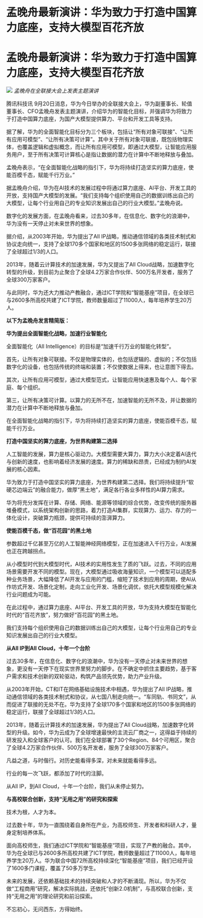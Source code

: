 # 孟晚舟最新演讲：华为致力于打造中国算力底座，支持大模型百花齐放

# 孟晚舟最新演讲：华为致力于打造中国算力底座，支持大模型百花齐放

![](https://inews.gtimg.com/news_bt/OkQbnsWnfO4HUfpwWwjuXeeKaELcEq4L5akFGcZjKU2PMAA/1000)
_孟晚舟在全联接大会上发表主题演讲_

腾讯科技讯
9月20日消息，华为今日举办的全联接大会上，华为副董事长、轮值董事长、CFO孟晚舟发表主题演讲，介绍华为的智能化目标，并强调华为将致力于打造中国算力底座，为国产大模型提供算力、平台和开发工具等支持。

据了解，华为的全面智能化目标分为三个板块，包括让“所有对象可联接”、“让所有应用可模型”、“让所有决策可计算”。其中关于所有对象可联接，既包括物理实体，也覆盖逻辑和虚拟概念，而让所有应用可模型，即通过大模型，让智能应用服务用户，至于所有决策可计算核心是指让数据的潜力在计算中不断地释放与叠加。

孟晚舟表示，“在全面智能化战略的指引下，华为将持续打造坚实的算力底座，使能百模千态，赋能千行万业。”

据孟晚舟介绍，华为在AI技术的发展过程中将通过算力底座、AI平台、开发工具的开放，支持国产大模型的发展。“我们支持每个组织使用自己的数据训练出自己的大模型，让每个行业用自己的专业知识发展出自己的行业大模型。”孟晚舟说。

数字化的发展方面，在孟晚舟看来，过去30多年，在信息化、数字化的浪潮中，华为没有一天停止对未来世界的想象。

据介绍，从2003年开始，华为提出了All
IP战略，推动通信领域的各类技术制式和协议走向统一，支持了全球170多个国家和地区的1500多张网络的稳定运行，联接了全球超过1/3的人口。

2013年，随着云计算技术的加速发展，华为又提出了All
Cloud战略，加速数字化转型的升级，到目前为止聚合了全球4.2万家合作伙伴、500万名开发者，服务了全球300万家客户。

与此同时，华为还大力推动产教融合，通过ICT学院和“智能基座”项目，在全球已与2600多所高校共建了ICT学院，教师数量超过了11000人，每年培养学生20万人。

**以下为孟晚舟发言精简版：**

**华为提出全面智能化战略，加速行业智能化**

全面智能化（All Intelligence）的目标是“加速千行万业的智能化转型”。

首先，让所有对象可联接。不仅是物理实体的，也包括逻辑的、虚拟的；不仅包括数字化的设备，也包括传统的终端和装置；不仅使数据上得来，也让意图下得去。

其次，让所有应用可模型，通过大模型范式，让智能应用快速惠及每个人、每个家庭、每个组织。

第三，让所有决策可计算。以算力的无所不在，加速智能的无所不及，并让数据的潜力在计算中不断地释放与叠加。

在全面智能化战略的指引下，华为将持续打造坚实的算力底座，使能百模千态，赋能千行万业。

**打造中国坚实的算力底座，为世界构建第二选择**

人工智能的发展，算力是核心驱动力。大模型需要大算力，算力大小决定着AI迭代与创新的速度，也影响着经济发展的速度。算力的稀缺和昂贵，已经成为制约AI发展的核心因素。

华为致力于打造中国坚实的算力底座，为世界构建第二选择。我们将持续提升“软硬芯边端云”的融合能力，做厚“黑土地”，满足各行各业多样性的AI算力需求。

华为将充分发挥在计算、存储、网络、能源等领域的综合优势，改变传统的服务器堆叠模式，以系统架构创新的思路，着力打造AI集群，实现算力、运力、存力的一体化设计，突破算力瓶颈，提供可持续的澎湃算力。

**使能百模千态，做“百花园”的黑土地**

参数超过千亿甚至万亿的人工智能神经网络模型，正在加速进入千行万业，AI发展也正在跨越拐点。

从小模型时代到大模型时代，AI技术的实用性发生了质的飞跃。过去，不同的应用场景需要开发不同的模型。现在，大模型通过吸收海量知识，一个模型可以适配多种业务场景，大幅降低了AI开发与应用的门槛，缩短了技术到应用的周期，使AI从作坊式开发、场景化定制，走向工业化开发、场景化调优，依托大模型规模化解决行业问题成为可能。

在此过程中，通过算力底座、AI平台、开发工具的开放，华为支持大模型在智能化时代的“百花齐放”，努力做好“百花园”的黑土地。

我们支持每个组织使用自己的数据训练出自己的大模型，让每个行业用自己的专业知识发展出自己的行业大模型。

**从All IP到All Cloud，十年一个台阶**

过去30多年，在信息化、数字化的浪潮中，华为没有一天停止对未来世界的想象，更没有一天停下在现实世界里努力的脚步。在不确定中抓住主要趋势，基于客户需求和技术创新的双轮驱动，构筑产品领先优势，助力产业升级。

从2003年开始，CT和IT在网络基础设施技术中相遇，华为提出了All
IP战略，推动通信领域的各类技术制式和协议，从七国八制走向统一。“车同轨、书同文”，从而促进了联接的无处不在。华为支持了全球170多个国家和地区的1500多张网络的稳定运行，联接了全球超过1/3的人口。

2013年，随着云计算技术的加速发展，华为提出了All
Cloud战略，加速数字化转型的升级。如今，华为云成为了全球增速最快的主流云厂商之一，这得益于持续的研发投入和全球客户的认可。我们在全球部署了30个Region、84个可用区，聚合了全球4.2万家合作伙伴、500万名开发者，服务了全球300万家客户。

凡益之道，与时偕行。对历史能看得多深，对未来就能看得多远。

行业的每一次飞跃，都添加了时代的注脚。

从All IP，到All Cloud，十年一个台阶，我们从未停止努力。

**与高校联合创新，支持“无用之用”的研究和探索**

技术为根，人才为本。

过去数十年，华为一直围绕着自身所在产业，为高校师生、开发者和科研人才，量身定制培养体系。

面向高校师生，我们通过ICT学院和“智能基座”项目，实现了产教的融合。其中，华为在全球已与2600多所高校共建了ICT学院，教师数量超过了11000人，每年培养学生20万人。华为联合中国72所高校持续深化“智能基座”项目，我们已经开设了1600多门课程，覆盖了50多万学生。

未来的发展，还依赖基础技术的持续突破和人才的不断涌现。所以，华为不仅做“工程商用”研究，解决实际挑战，还依托“创新2.0机制”，与高校联合创新，支持“无用之用”的理论研究和前沿探索。

不忘初心，无问西东，方得始终。

